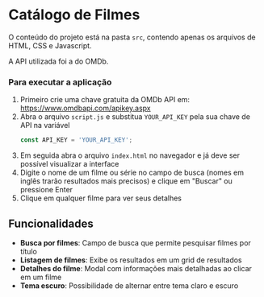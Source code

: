 # Catálogo de Filmes

O conteúdo do projeto está na pasta `src`, contendo apenas os arquivos de HTML, CSS e Javascript.

A API utilizada foi a do OMDb.

### Para executar a aplicação

1. Primeiro crie uma chave gratuita da OMDb API em: https://www.omdbapi.com/apikey.aspx
2. Abra o arquivo `script.js` e substitua `YOUR_API_KEY` pela sua chave de API na variável
   ```javascript
   const API_KEY = 'YOUR_API_KEY';
   ```
3. Em seguida abra o arquivo `index.html` no navegador e já deve ser possível visualizar a interface
4. Digite o nome de um filme ou série no campo de busca (nomes em inglês trarão resultados mais precisos) e clique em "Buscar" ou pressione Enter
4. Clique em qualquer filme para ver seus detalhes

## Funcionalidades

- **Busca por filmes**: Campo de busca que permite pesquisar filmes por título
- **Listagem de filmes**: Exibe os resultados em um grid de resultados
- **Detalhes do filme**: Modal com informações mais detalhadas ao clicar em um filme
- **Tema escuro**: Possibilidade de alternar entre tema claro e escuro

